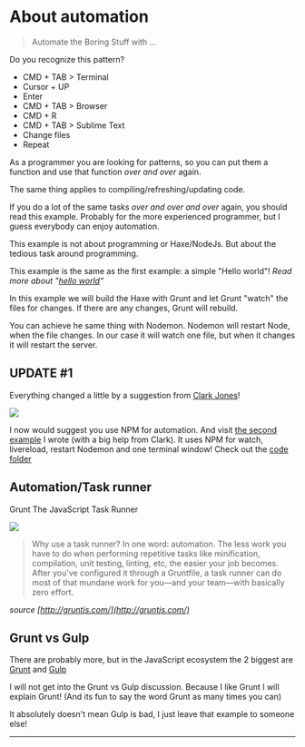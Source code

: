 # About automation

> Automate the Boring Stuff with ...

Do you recognize this pattern?

- CMD + TAB > Terminal
- Cursor + UP
- Enter
- CMD + TAB > Browser
- CMD + R
- CMD + TAB > Sublime Text
- Change files
- Repeat

As a programmer you are looking for patterns, so you can put them a function and use that function _over and over_ again.

The same thing applies to compiling/refreshing/updating code.

If you do a lot of the same tasks _over and over and over_ again, you should read this example.
Probably for the more experienced programmer, but I guess everybody can enjoy automation.

This example is not about programming or Haxe/NodeJs.
But about the tedious task around programming.

This example is the same as the first example: a simple "Hello world"!
_Read more about "[hello world](../00helloworld/about.md)"_

In this example we will build the Haxe with Grunt and let Grunt "watch" the files for changes.
If there are any changes, Grunt will rebuild.

You can achieve he same thing with Nodemon.
Nodemon will restart Node, when the file changes.
In our case it will watch one file, but when it changes it will restart the server.

## UPDATE #1

Everything changed a little by a suggestion from [Clark Jones](https://disqus.com/home/discussion/haxeandnodejs/haxe_and_nodejs_91/#comment-2291149693)!

![](https://www.npmjs.com/static/images/npm-logo.svg)

I now would suggest you use NPM for automation.
And visit [the second example](example2.md) I wrote (with a big help from Clark). It uses NPM for watch, livereload, restart Nodemon and one terminal window!
Check out the [code folder](https://github.com/MatthijsKamstra/haxenode/tree/master/11automation/code2)

## Automation/Task runner

Grunt
The JavaScript Task Runner

![](http://gruntjs.com/img/grunt-logo.png)

> Why use a task runner?
> In one word: automation. The less work you have to do when performing repetitive tasks like minification, compilation, unit testing, linting, etc, the easier your job becomes. After you've configured it through a Gruntfile, a task runner can do most of that mundane work for you—and your team—with basically zero effort.

_source [http://gruntjs.com/](http://gruntjs.com/)_

## Grunt vs Gulp

There are probably more, but in the JavaScript ecosystem the 2 biggest are
[Grunt](http://gruntjs.com/) and [Gulp](http://gulpjs.com/)

I will not get into the Grunt vs Gulp discussion.
Because I like Grunt I will explain Grunt!
(And its fun to say the word Grunt as many times you can)

It absolutely doesn't mean Gulp is bad, I just leave that example to someone else!

---
